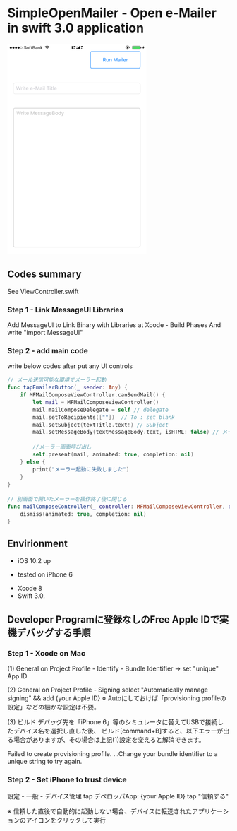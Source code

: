# SimpleOpenMailer - Open e-Mailer in swift 3.0 application

<kbd>![BackgroundImage](https://github.com/nobinuxlab/SimpleOpenMailer/blob/master/ScreenShot_01.png)</kbd>

## Codes summary
See ViewController.swift

### Step 1 - Link MessageUI Libraries
Add MessageUI to Link Binary with Libraries at Xcode - Build Phases
And write "import MessageUI"

### Step 2 - add main code
write below codes after put any UI controls

```swift
// メール送信可能な環境でメーラー起動
func tapEmailerButton(_ sender: Any) {
    if MFMailComposeViewController.canSendMail() {
        let mail = MFMailComposeViewController()
        mail.mailComposeDelegate = self // delegate
        mail.setToRecipients([""])  // To : set blank
        mail.setSubject(textTitle.text!) // Subject
        mail.setMessageBody(textMessageBody.text, isHTML: false) // メール本文
       
        //メーラー画面呼び出し
        self.present(mail, animated: true, completion: nil)
    } else {
        print("メーラー起動に失敗しました")
    }
}

// 別画面で開いたメーラーを操作終了後に閉じる
func mailComposeController(_ controller: MFMailComposeViewController, didFinishWith result: MFMailComposeResult, error: Error?) {
    dismiss(animated: true, completion: nil)
}
```

## Envirionment
- iOS 10.2 up
 * tested on iPhone 6
- Xcode 8
- Swift 3.0.



## Developer Programに登録なしのFree Apple IDで実機デバッグする手順
### Step 1 - Xcode on Mac

(1) General on Project Profile - Identify - Bundle Identifier -> set "unique" App ID

(2) General on Project Profile - Signing
select "Automatically manage signing" && add {your Apple ID}
 ※ Autoにしておけば「provisioning profileの設定」などの細かな設定は不要。

(3) ビルド
デバッグ先を「iPhone 6」等のシミュレータに替えてUSBで接続したデバイス名を選択し直した後、
ビルド[command+B]すると、以下エラーが出る場合がありますが、その場合は上記(1)設定を変えると解消できます。

Failed to create provisioning profile. ...Change your bundle identifier to a unique string to try again.

### Step 2 - Set iPhone to trust device

設定 - 一般 - デバイス管理 
tap デベロッパApp: {your Apple ID}
tap "信頼する"

※ 信頼した直後で自動的に起動しない場合、デバイスに転送されたアプリケーションのアイコンをクリックして実行

